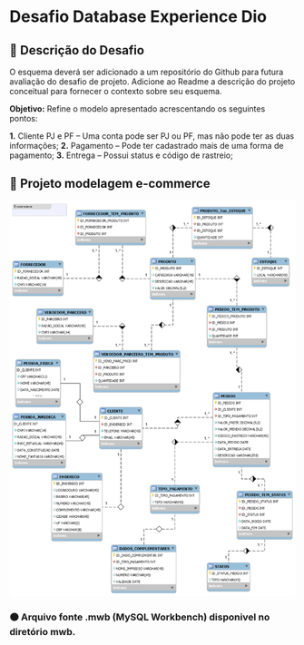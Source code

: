 # Desafio Database Experience Dio

## 📑 Descrição do Desafio
O esquema deverá ser adicionado a um repositório do Github para futura avaliação do desafio de projeto. Adicione ao Readme a descrição do projeto conceitual para fornecer o contexto sobre seu esquema.

**Objetivo:**
Refine o modelo apresentado acrescentando os seguintes pontos:

**1.** Cliente PJ e PF – Uma conta pode ser PJ ou PF, mas não pode ter as duas informações;
**2.** Pagamento – Pode ter cadastrado mais de uma forma de pagamento;
**3.** Entrega – Possui status e código de rastreio;

## 🔵 Projeto modelagem e-commerce

![e-commerce](https://github.com/mballem/digital-inovation-one/blob/master/database-experience/desafio-ecommerce/image/E-Commerce.png)

### 🟠 Arquivo fonte .mwb (MySQL Workbench) disponivel no diretório mwb.